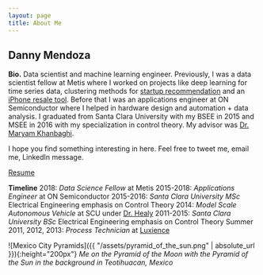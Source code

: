 ```yaml
---
layout: page
title: About Me
---
```

## Danny Mendoza

**Bio.** Data scientist and machine learning engineer. Previously, I was a data scientist fellow at Metis where I worked on projects like deep learning for time series data, clustering methods for [startup recommendation](https://jdmendoza.github.io/2019/02/07/discover-startups.html) and an [iPhone resale tool](https://jdmendoza.github.io/2018/10/14/iphone-tool.html). Before that I was an applications engineer at ON Semiconductor where I helped in hardware design and automation + data analysis. I graduated from Santa Clara University with my BSEE in 2015 and MSEE in 2016 with my specialization in control theory. My advisor was [Dr. Maryam Khanbaghi](https://www.scu.edu/engineering/faculty/khanbaghi-maryam/).

I hope you find something interesting in here. Feel free to tweet me, email me, LinkedIn message.

[Resume](https://www.dropbox.com/s/7oz68yewusvgtch/jdmendoza_resume.pdf?dl=0)

**Timeline**
2018: *Data Science Fellow* at Metis
2015-2018: *Applications Engineer* at ON Semiconductor
2015-2016: *Santa Clara University MSc* Electrical Engineering emphasis on Control Theory
2014: *Model Scale Autonomous Vehicle* at SCU under [Dr. Healy](https://www.scu.edu/engineering/faculty/healy-tim/)
2011-2015: *Santa Clara University BSc* Electrical Engineering emphasis on Control Theory
Summer 2011, 2012, 2013: *Process Technician* at [Luxience](http://www.luxience.com/)

![Mexico City Pyramids]({{ "/assets/pyramid_of_the_sun.png" | absolute_url }}){:height="200px"}
*Me on the Pyramid of the Moon with the Pyramid of the Sun in the background in Teotihuacan, Mexico*
